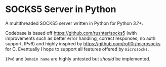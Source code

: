 # SOCKS5 Server in Python

A multithreaded SOCKS5 server written in Python for Python 3.?+.

Codebase is based off https://github.com/rushter/socks5 (with improvements such as better error handling, correct responses, no auth support, IPv6) and highly inspired by https://github.com/rofl0r/microsocks for C. Eventually I hope to support all features offered by `microsocks`.

`IPv6` and `Domain name` are highly untested but *should* be implemented.